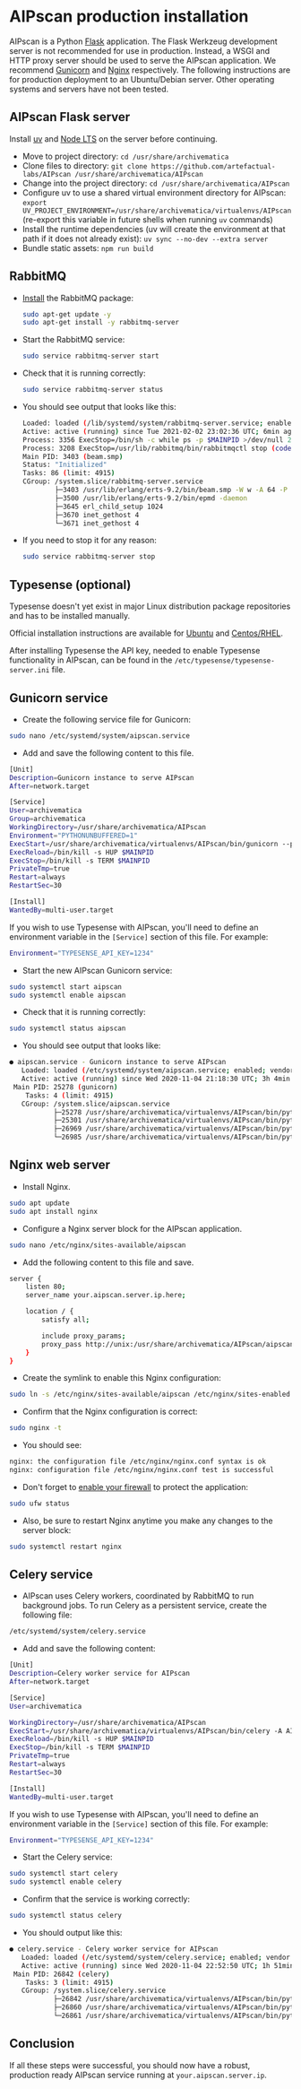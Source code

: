 # AIPscan production installation

AIPscan is a Python [Flask][fla-1] application. The Flask Werkzeug development
server is not recommended for use in production. Instead, a WSGI and HTTP proxy
server should be used to serve the AIPscan application. We recommend
[Gunicorn][gun-1] and [Nginx][ngx-1] respectively. The following instructions
are for production deployment to an Ubuntu/Debian server. Other operating
systems and servers have not been tested.

## AIPscan Flask server

Install [uv] and [Node LTS] on the server before continuing.

* Move to project directory: `cd /usr/share/archivematica`
* Clone files to directory: `git clone https://github.com/artefactual-labs/AIPscan
  /usr/share/archivematica/AIPscan`
* Change into the project directory: `cd /usr/share/archivematica/AIPscan`
* Configure uv to use a shared virtual environment directory for AIPscan:
  `export UV_PROJECT_ENVIRONMENT=/usr/share/archivematica/virtualenvs/AIPscan`
  (re-export this variable in future shells when running `uv` commands)
* Install the runtime dependencies (uv will create the environment at that
  path if it does not already exist): `uv sync --no-dev --extra server`
* Bundle static assets: `npm run build`

## RabbitMQ

* [Install][rabbit-MQ1] the RabbitMQ package:

  ```bash
  sudo apt-get update -y
  sudo apt-get install -y rabbitmq-server
  ```

* Start the RabbitMQ service:

   ```bash
   sudo service rabbitmq-server start
   ```

* Check that it is running correctly:

   ```bash
   sudo service rabbitmq-server status
   ```

* You should see output that looks like this:

   ```bash
   Loaded: loaded (/lib/systemd/system/rabbitmq-server.service; enabled; vendor preset: enabled)
   Active: active (running) since Tue 2021-02-02 23:02:36 UTC; 6min ago
   Process: 3356 ExecStop=/bin/sh -c while ps -p $MAINPID >/dev/null 2>&1; do sleep 1; done (code=exited, status=0/SUCCESS)
   Process: 3208 ExecStop=/usr/lib/rabbitmq/bin/rabbitmqctl stop (code=exited, status=0/SUCCESS)
   Main PID: 3403 (beam.smp)
   Status: "Initialized"
   Tasks: 86 (limit: 4915)
   CGroup: /system.slice/rabbitmq-server.service
           ├─3403 /usr/lib/erlang/erts-9.2/bin/beam.smp -W w -A 64 -P 1048576 -t 5000000 -stbt db -zdbbl 128000 -K true -- -root /usr/lib/erlang -progname erl -- -home /var/lib/rabbitmq -- -pa /usr/lib/rabbitmq/lib/rabbitmq_server-3.6.16/ebin -noshell -noinput -s rabbit boot -sname rabbit@
           ├─3500 /usr/lib/erlang/erts-9.2/bin/epmd -daemon
           ├─3645 erl_child_setup 1024
           ├─3670 inet_gethost 4
           └─3671 inet_gethost 4

* If you need to stop it for any reason:

   ```bash
   sudo service rabbitmq-server stop
   ```

## Typesense (optional)

Typesense doesn't yet exist in major Linux distribution package repositories and
has to be installed manually.

Official installation instructions are available for [Ubuntu][1] and [Centos/RHEL][2].

[1]: https://typesense.org/docs/guide/install-typesense.html#deb-package-on-ubuntu-debian

[2]: https://typesense.org/docs/guide/install-typesense.html#rpm-package-on-centos-rhel

After installing Typesense the API key, needed to enable Typesense
functionality in AIPscan, can be found in the
`/etc/typesense/typesense-server.ini` file.

## Gunicorn service

* Create the following service file for Gunicorn:

```bash
sudo nano /etc/systemd/system/aipscan.service
```

* Add and save the following content to this file.

```bash
[Unit]
Description=Gunicorn instance to serve AIPscan
After=network.target

[Service]
User=archivematica
Group=archivematica
WorkingDirectory=/usr/share/archivematica/AIPscan
Environment="PYTHONUNBUFFERED=1"
ExecStart=/usr/share/archivematica/virtualenvs/AIPscan/bin/gunicorn --preload --workers 3 --bind unix:aipscan.sock "AIPscan:create_app()"
ExecReload=/bin/kill -s HUP $MAINPID
ExecStop=/bin/kill -s TERM $MAINPID
PrivateTmp=true
Restart=always
RestartSec=30

[Install]
WantedBy=multi-user.target
```

If you wish to use Typesense with AIPscan, you'll need to define an environment variable
in the `[Service]` section of this file. For example:

```bash
Environment="TYPESENSE_API_KEY=1234"
```

* Start the new AIPscan Gunicorn service:

```bash
sudo systemctl start aipscan
sudo systemctl enable aipscan
```

* Check that it is running correctly:

```bash
sudo systemctl status aipscan
```

* You should see output that looks like:

```bash
● aipscan.service - Gunicorn instance to serve AIPscan
   Loaded: loaded (/etc/systemd/system/aipscan.service; enabled; vendor preset: enabled)
   Active: active (running) since Wed 2020-11-04 21:18:30 UTC; 3h 4min ago
 Main PID: 25278 (gunicorn)
    Tasks: 4 (limit: 4915)
   CGroup: /system.slice/aipscan.service
           ├─25278 /usr/share/archivematica/virtualenvs/AIPscan/bin/python3 /usr/share/archivematica/virtualenvs/AIPscan/bin/gunicorn --workers 3 --bind unix:aipscan.sock -m 007 wsgi:app
           ├─25301 /usr/share/archivematica/virtualenvs/AIPscan/bin/python3 /usr/share/archivematica/virtualenvs/AIPscan/bin/gunicorn --workers 3 --bind unix:aipscan.sock -m 007 wsgi:app
           ├─26969 /usr/share/archivematica/virtualenvs/AIPscan/bin/python3 /usr/share/archivematica/virtualenvs/AIPscan/bin/gunicorn --workers 3 --bind unix:aipscan.sock -m 007 wsgi:app
           └─26985 /usr/share/archivematica/virtualenvs/AIPscan/bin/python3 /usr/share/archivematica/virtualenvs/AIPscan/bin/gunicorn --workers 3 --bind unix:aipscan.sock -m 007 wsgi:app
```

## Nginx web server

* Install Nginx.

```bash
sudo apt update
sudo apt install nginx
```

* Configure a Nginx server block for the AIPscan application.

```bash
sudo nano /etc/nginx/sites-available/aipscan
```

* Add the following content to this file and save.

```bash
server {
    listen 80;
    server_name your.aipscan.server.ip.here;

    location / {
        satisfy all;

        include proxy_params;
        proxy_pass http://unix:/usr/share/archivematica/AIPscan/aipscan.sock;
    }
}
```

* Create the symlink to enable this Nginx configuration:

```bash
sudo ln -s /etc/nginx/sites-available/aipscan /etc/nginx/sites-enabled
```

* Confirm that the Nginx configuration is correct:

```bash
sudo nginx -t
```

* You should see:

```bash
nginx: the configuration file /etc/nginx/nginx.conf syntax is ok
nginx: configuration file /etc/nginx/nginx.conf test is successful
```

* Don't forget to [enable your firewall][ufw-1] to protect the application:

```bash
sudo ufw status
```

* Also, be sure to restart Nginx anytime you make any changes to the server
block:

```bash
sudo systemctl restart nginx
```

## Celery service

* AIPscan uses Celery workers, coordinated by RabbitMQ to run background jobs.
To run Celery as a persistent service, create the following file:

```bash
/etc/systemd/system/celery.service
```

* Add and save the following content:

```bash
[Unit]
Description=Celery worker service for AIPscan
After=network.target

[Service]
User=archivematica

WorkingDirectory=/usr/share/archivematica/AIPscan
ExecStart=/usr/share/archivematica/virtualenvs/AIPscan/bin/celery -A AIPscan.worker.celery worker
ExecReload=/bin/kill -s HUP $MAINPID
ExecStop=/bin/kill -s TERM $MAINPID
PrivateTmp=true
Restart=always
RestartSec=30

[Install]
WantedBy=multi-user.target
```

If you wish to use Typesense with AIPscan, you'll need to define an environment variable
in the `[Service]` section of this file. For example:

```bash
Environment="TYPESENSE_API_KEY=1234"
```

* Start the Celery service:

```bash
sudo systemctl start celery
sudo systemctl enable celery
```

* Confirm that the service is working correctly:

```bash
sudo systemctl status celery
```

* You should output like this:

```bash
● celery.service - Celery worker service for AIPscan
   Loaded: loaded (/etc/systemd/system/celery.service; enabled; vendor preset: enabled)
   Active: active (running) since Wed 2020-11-04 22:52:50 UTC; 1h 51min ago
 Main PID: 26842 (celery)
    Tasks: 3 (limit: 4915)
   CGroup: /system.slice/celery.service
           ├─26842 /usr/share/archivematica/virtualenvs/AIPscan/bin/python3 /usr/share/archivematica/virtualenvs/AIPscan/bin/celery -A AIPscan.worker.celery worker
           ├─26860 /usr/share/archivematica/virtualenvs/AIPscan/bin/python3 /usr/share/archivematica/virtualenvs/AIPscan/bin/celery -A AIPscan.worker.celery worker
           └─26861 /usr/share/archivematica/virtualenvs/AIPscan/bin/python3 /usr/share/archivematica/virtualenvs/AIPscan/bin/celery -A AIPscan.worker.celery worker
```

## Conclusion

If all these steps were successful, you should now have a robust, production
ready AIPscan service running at `your.aipscan.server.ip`.

[uv]: (https://docs.astral.sh/uv/getting-started/installation/)
[Node LTS]: https://nodejs.org/en/download
[rabbit-MQ1]: https://www.rabbitmq.com/install-debian.html
[fla-1]: https://flask.palletsprojects.com
[gun-1]: https://gunicorn.org/
[ngx-1]: https://www.nginx.com/
[ufw-1]: https://wiki.ubuntu.com/UncomplicatedFirewall
